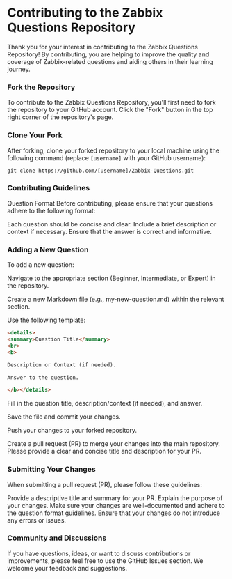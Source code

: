 # Contributing to the Zabbix Questions Repository

Thank you for your interest in contributing to the Zabbix Questions Repository! By contributing, you are helping to improve the quality and coverage of Zabbix-related questions and aiding others in their learning journey.


### Fork the Repository

To contribute to the Zabbix Questions Repository, you'll first need to fork the repository to your GitHub account. Click the "Fork" button in the top right corner of the repository's page.

### Clone Your Fork

After forking, clone your forked repository to your local machine using the following command (replace `[username]` with your GitHub username):

```shell
git clone https://github.com/[username]/Zabbix-Questions.git
```
### Contributing Guidelines
Question Format
Before contributing, please ensure that your questions adhere to the following format:

Each question should be concise and clear.
Include a brief description or context if necessary.
Ensure that the answer is correct and informative.


### Adding a New Question
To add a new question:

Navigate to the appropriate section (Beginner, Intermediate, or Expert) in the repository.

Create a new Markdown file (e.g., my-new-question.md) within the relevant section.

Use the following template:

```markdown
<details>
<summary>Question Title</summary>
<br>
<b>

Description or Context (if needed).

Answer to the question.

</b></details>
```
Fill in the question title, description/context (if needed), and answer.

Save the file and commit your changes.

Push your changes to your forked repository.

Create a pull request (PR) to merge your changes into the main repository. Please provide a clear and concise title and description for your PR.


### Submitting Your Changes
When submitting a pull request (PR), please follow these guidelines:

Provide a descriptive title and summary for your PR.
Explain the purpose of your changes.
Make sure your changes are well-documented and adhere to the question format guidelines.
Ensure that your changes do not introduce any errors or issues.

### Community and Discussions
If you have questions, ideas, or want to discuss contributions or improvements, please feel free to use the GitHub Issues section. We welcome your feedback and suggestions.


